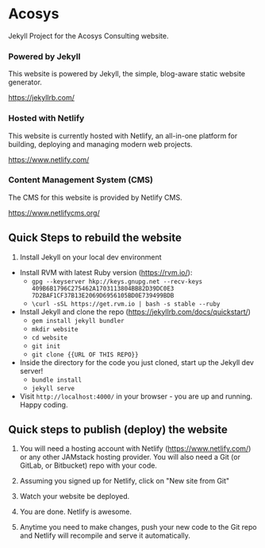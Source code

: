 # Acosys

Jekyll Project for the Acosys Consulting website.

### Powered by Jekyll

This website is powered by Jekyll, the simple, blog-aware static website generator.

https://jekyllrb.com/

### Hosted with Netlify

This website is currently hosted with Netlify, an all-in-one platform for building, deploying and managing modern web projects.

https://www.netlify.com/

### Content Management System (CMS)

The CMS for this website is provided by Netlify CMS.

https://www.netlifycms.org/

## Quick Steps to rebuild the website

1. Install Jekyll on your local dev environment
  - Install RVM with latest Ruby version (https://rvm.io/):
    - `gpg --keyserver hkp://keys.gnupg.net --recv-keys 409B6B1796C275462A1703113804BB82D39DC0E3 7D2BAF1CF37B13E2069D6956105BD0E739499BDB`
    - `\curl -sSL https://get.rvm.io | bash -s stable --ruby`
  - Install Jekyll and clone the repo (https://jekyllrb.com/docs/quickstart/)
    - `gem install jekyll bundler`
    - `mkdir website`
    - `cd website`
    - `git init`
    - `git clone {{URL OF THIS REPO}}`
  - Inside the directory for the code you just cloned, start up the Jekyll dev server!
    - `bundle install`
    - `jekyll serve`
  - Visit `http://localhost:4000/` in your browser - you are up and running. Happy coding.

## Quick steps to publish (deploy) the website

  1. You will need a hosting account with Netlify (https://www.netlify.com/) or any other JAMstack hosting provider. You will also need a Git (or GitLab, or Bitbucket) repo with your code.

  2. Assuming you signed up for Netlify, click on "New site from Git"

  3. Watch your website be deployed.

  4. You are done. Netlify is awesome.

  5. Anytime you need to make changes, push your new code to the Git repo and Netlify will recompile and serve it automatically.
